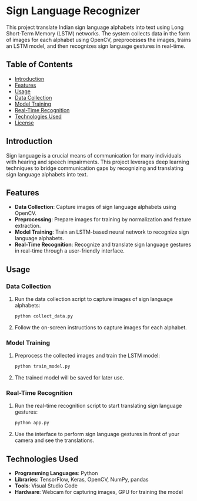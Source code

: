 # Sign Language Recognizer

This project translate Indian sign language alphabets into text using Long Short-Term Memory (LSTM) networks. The system collects data in the form of images for each alphabet using OpenCV, preprocesses the images, trains an LSTM model, and then recognizes sign language gestures in real-time.

## Table of Contents

- [Introduction](#introduction)
- [Features](#features)
- [Usage](#usage)
- [Data Collection](#data-collection)
- [Model Training](#model-training)
- [Real-Time Recognition](#real-time-recognition)
- [Technologies Used](#technologies-used)
- [License](#license)

## Introduction

Sign language is a crucial means of communication for many individuals with hearing and speech impairments. This project leverages deep learning techniques to bridge communication gaps by recognizing and translating sign language alphabets into text.

## Features

- **Data Collection**: Capture images of sign language alphabets using OpenCV.
- **Preprocessing**: Prepare images for training by normalization and feature extraction.
- **Model Training**: Train an LSTM-based neural network to recognize sign language alphabets.
- **Real-Time Recognition**: Recognize and translate sign language gestures in real-time through a user-friendly interface.


## Usage

### Data Collection

1. Run the data collection script to capture images of sign language alphabets:
    ```bash
    python collect_data.py
    ```

2. Follow the on-screen instructions to capture images for each alphabet.

### Model Training

1. Preprocess the collected images and train the LSTM model:
    ```bash
    python train_model.py
    ```

2. The trained model will be saved for later use.

### Real-Time Recognition

1. Run the real-time recognition script to start translating sign language gestures:
    ```bash
    python app.py
    ```

2. Use the interface to perform sign language gestures in front of your camera and see the translations.

## Technologies Used

- **Programming Languages**: Python
- **Libraries**: TensorFlow, Keras, OpenCV, NumPy, pandas
- **Tools**: Visual Studio Code
- **Hardware**: Webcam for capturing images, GPU for training the model

